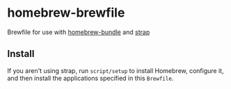 # homebrew-brewfile
Brewfile for use with [homebrew-bundle](https://github.com/Homebrew/homebrew-bundle) and [strap](https://github.com/MikeMcQuaid/strap)

## Install
If you aren't using strap, run `script/setup` to install Homebrew, configure it, and then install the applications specified
in this `Brewfile`.

